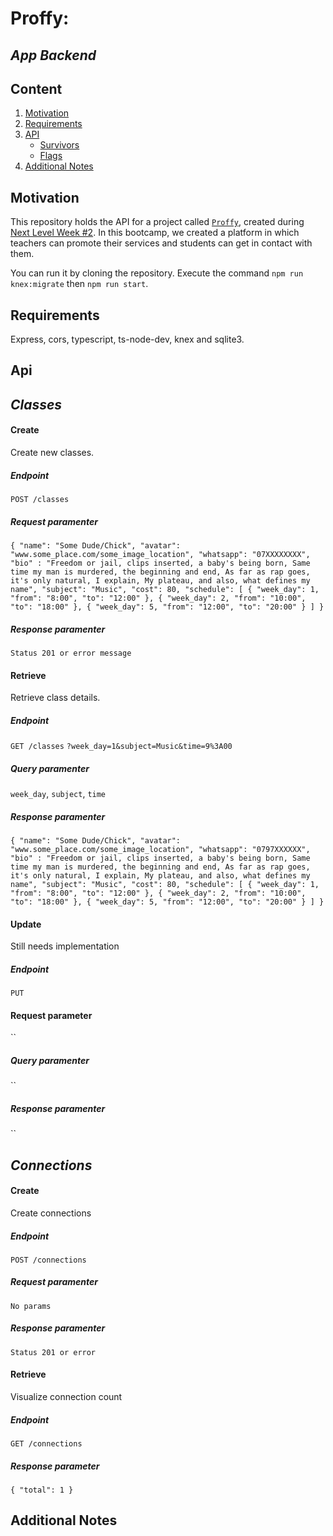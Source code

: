 # Proffy:
## *App Backend*

## Content

1. [Motivation](#Motivation) 
2. [Requirements](#Requirements)
3. [API](#API)
    - [Survivors](#Classes)
    - [Flags](#Connections)
4. [Additional Notes](#AdditionalNotes)

## Motivation

This repository holds the API for a project called [`Proffy`](https://proffys.vercel.app/), created during [Next Level Week #2](https://nextlevelweek.com/inscricao/2). In this bootcamp, we created a platform in which teachers can promote their services and students can get in contact with them.

You can run it by cloning the repository. Execute the command `npm run knex:migrate` then `npm run start`.

## Requirements

Express, cors, typescript, ts-node-dev, knex and sqlite3.

## Api
## *Classes*

#### Create
Create new classes.
##### Endpoint
`POST /classes`
##### Request paramenter
`{
	"name": "Some Dude/Chick",
	"avatar": "www.some_place.com/some_image_location",
	"whatsapp": "07XXXXXXXX",
	"bio" : "Freedom or jail, clips inserted, a baby's being born, Same time my man is murdered, the beginning and end, As far as rap goes, it's only natural, I explain, My plateau, and also, what defines my name",
	"subject": "Music",
	"cost": 80,
	"schedule": [
	{ "week_day": 1, "from": "8:00", "to": "12:00" },
	{ "week_day": 2, "from": "10:00", "to": "18:00" },
	{ "week_day": 5, "from": "12:00", "to": "20:00" }
	]
}`
##### Response paramenter
`Status 201 or error message`
#### Retrieve
Retrieve class details.
##### Endpoint
`GET /classes` `?week_day=1&subject=Music&time=9%3A00`
##### Query paramenter
`week_day`, `subject`, `time`
##### Response paramenter
`{
	"name": "Some Dude/Chick",
	"avatar": "www.some_place.com/some_image_location",
	"whatsapp": "0797XXXXXX",
	"bio" : "Freedom or jail, clips inserted, a baby's being born, Same time my man is murdered, the beginning and end, As far as rap goes, it's only natural, I explain, My plateau, and also, what defines my name",
	"subject": "Music",
	"cost": 80,
	"schedule": [
	{ "week_day": 1, "from": "8:00", "to": "12:00" },
	{ "week_day": 2, "from": "10:00", "to": "18:00" },
	{ "week_day": 5, "from": "12:00", "to": "20:00" }
	]
}`
#### Update
Still needs implementation
##### Endpoint
`PUT`
#### Request parameter
``
##### Query paramenter
``
##### Response paramenter
``

## *Connections*

#### Create
Create connections
##### Endpoint
`POST /connections`
##### Request paramenter
`No params`
##### Response paramenter
`Status 201 or error`
#### Retrieve
Visualize connection count
##### Endpoint
`GET /connections`
##### Response parameter
`{ "total": 1 }`

## Additional Notes
